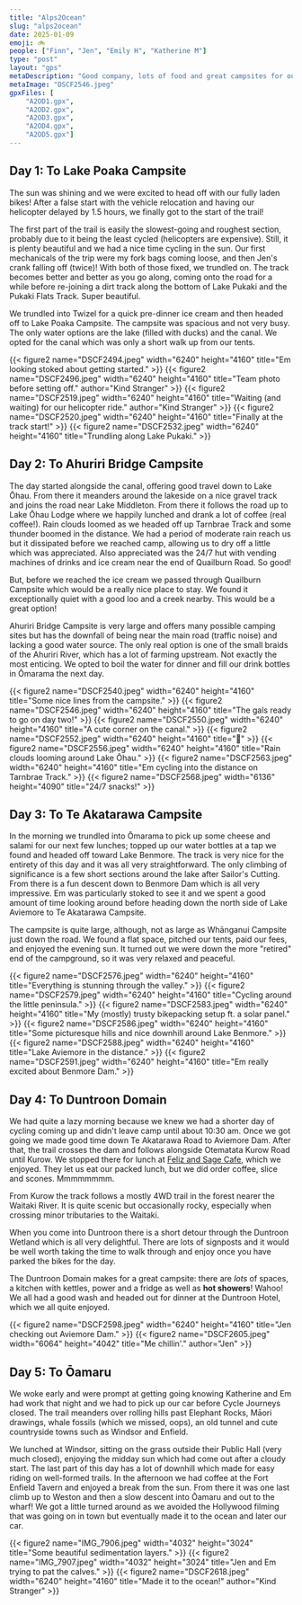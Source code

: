 ```yaml
---
title: "Alps2Ocean"
slug: "alps2ocean"
date: 2025-01-09
emoji: 🚲
people: ["Finn", "Jen", "Emily H", "Katherine M"]
type: "post"
layout: "gps"
metaDescription: "Good company, lots of food and great campsites for our first bikepacking adventure."
metaImage: "DSCF2546.jpeg"
gpxFiles: [
    "A2OD1.gpx",
    "A2OD2.gpx",
    "A2OD3.gpx",
    "A2OD4.gpx",
    "A2OD5.gpx"]
---
```


## Day 1: To Lake Poaka Campsite

The sun was shining and we were excited to head off with our fully laden bikes! After a false start with the vehicle relocation and having our helicopter delayed by 1.5 hours, we finally got to the start of the trail!

The first part of the trail is easily the slowest-going and roughest section, probably due to it being the least cycled (helicopters are expensive). Still, it is plenty beautiful and we had a nice time cycling in the sun. Our first mechanicals of the trip were my fork bags coming loose, and then Jen's crank falling off (twice)! With both of those fixed, we trundled on. The track becomes better and better as you go along, coming onto the road for a while before re-joining a dirt track along the bottom of Lake Pukaki and the Pukaki Flats Track. Super beautiful.

We trundled into Twizel for a quick pre-dinner ice cream and then headed off to Lake Poaka Campsite. The campsite was spacious and not very busy. The only water options are the lake (filled with ducks) and the canal. We opted for the canal which was only a short walk up from our tents.

<div class="grid">
{{< figure2 name="DSCF2494.jpeg" width="6240" height="4160" title="Em looking stoked about getting started." >}}
{{< figure2 name="DSCF2496.jpeg" width="6240" height="4160" title="Team photo before setting off." author="Kind Stranger" >}}
{{< figure2 name="DSCF2519.jpeg" width="6240" height="4160" title="Waiting (and waiting) for our helicopter ride." author="Kind Stranger" >}}
{{< figure2 name="DSCF2520.jpeg" width="6240" height="4160" title="Finally at the track start!" >}}
{{< figure2 name="DSCF2532.jpeg" width="6240" height="4160" title="Trundling along Lake Pukaki." >}}
</div>

## Day 2: To Ahuriri Bridge Campsite

The day started alongside the canal, offering good travel down to Lake Ōhau. From there it meanders around the lakeside on a nice gravel track and joins the road near Lake Middleton. From there it follows the road up to Lake Ōhau Lodge where we happily lunched and drank a lot of coffee (real coffee!). Rain clouds loomed as we headed off up Tarnbrae Track and some thunder boomed in the distance. We had a period of moderate rain reach us but it dissipated before we reached camp, allowing us to dry off a little which was appreciated. Also appreciated was the 24/7 hut with vending machines of drinks and ice cream near the end of Quailburn Road. So good!

But, before we reached the ice cream we passed through Quailburn Campsite which would be a really nice place to stay. We found it exceptionally quiet with a good loo and a creek nearby. This would be a great option!

Ahuriri Bridge Campsite is very large and offers many possible camping sites but has the downfall of being near the main road (traffic noise) and lacking a good water source. The only real option is one of the small braids of the Ahuriri River, which has a lot of farming upstream. Not exactly the most enticing. We opted to boil the water for dinner and fill our drink bottles in Ōmarama the next day.

<div class="grid">
{{< figure2 name="DSCF2540.jpeg" width="6240" height="4160" title="Some nice lines from the campsite." >}}
{{< figure2 name="DSCF2546.jpeg" width="6240" height="4160" title="The gals ready to go on day two!" >}}
{{< figure2 name="DSCF2550.jpeg" width="6240" height="4160" title="A cute corner on the canal." >}}
{{< figure2 name="DSCF2552.jpeg" width="6240" height="4160" title="🐅" >}}
{{< figure2 name="DSCF2556.jpeg" width="6240" height="4160" title="Rain clouds looming around Lake Ōhau." >}}
{{< figure2 name="DSCF2563.jpeg" width="6240" height="4160" title="Em cycling into the distance on Tarnbrae Track." >}}
{{< figure2 name="DSCF2568.jpeg" width="6136" height="4090" title="24/7 snacks!" >}}
</div>

## Day 3: To Te Akatarawa Campsite

In the morning we trundled into Ōmarama to pick up some cheese and salami for our next few lunches; topped up our water bottles at a tap we found and headed off toward Lake Benmore. The track is very nice for the entirety of this day and it was all very straightforward. The only climbing of significance is a few short sections around the lake after Sailor's Cutting. From there is a fun descent down to Benmore Dam which is all very impressive. Em was particularly stoked to see it and we spent a good amount of time looking around before heading down the north side of Lake Aviemore to Te Akatarawa Campsite.

The campsite is quite large, although, not as large as Whānganui Campsite just down the road. We found a flat space, pitched our tents, paid our fees, and enjoyed the evening sun. It turned out we were down the more "retired" end of the campground, so it was very relaxed and peaceful.

<div class="grid">
{{< figure2 name="DSCF2576.jpeg" width="6240" height="4160" title="Everything is stunning through the valley." >}}
{{< figure2 name="DSCF2579.jpeg" width="6240" height="4160" title="Cycling around the little peninsula." >}}
{{< figure2 name="DSCF2583.jpeg" width="6240" height="4160" title="My (mostly) trusty bikepacking setup ft. a solar panel." >}}
{{< figure2 name="DSCF2586.jpeg" width="6240" height="4160" title="Some picturesque hills and nice downhill around Lake Benmore." >}}
{{< figure2 name="DSCF2588.jpeg" width="6240" height="4160" title="Lake Aviemore in the distance." >}}
{{< figure2 name="DSCF2591.jpeg" width="6240" height="4160" title="Em really excited about Benmore Dam." >}}
</div>

## Day 4: To Duntroon Domain

We had quite a lazy morning because we knew we had a shorter day of cycling coming up and didn't leave camp until about 10:30 am. Once we got going we made good time down Te Akatarawa Road to Aviemore Dam. After that, the trail crosses the dam and follows alongside Otematata Kurow Road until Kurow. We stopped there for lunch at [Feliz and Sage Cafe](https://maps.app.goo.gl/amsZC3NYiFKq7xaT8), which we enjoyed. They let us eat our packed lunch, but we did order coffee, slice and scones. Mmmmmmmm.

From Kurow the track follows a mostly 4WD trail in the forest nearer the Waitaki River. It is quite scenic but occasionally rocky, especially when crossing minor tributaries to the Waitaki.

When you come into Duntroon there is a short detour through the Duntroon Wetland which is all very delightful. There are lots of signposts and it would be well worth taking the time to walk through and enjoy once you have parked the bikes for the day.

The Duntroon Domain makes for a great campsite: there are _lots_ of spaces, a kitchen with kettles, power and a fridge as well as __hot showers__! Wahoo! We all had a good wash and headed out for dinner at the Duntroon Hotel, which we all quite enjoyed.

<div class="grid">
{{< figure2 name="DSCF2598.jpeg" width="6240" height="4160" title="Jen checking out Aviemore Dam." >}}
{{< figure2 name="DSCF2605.jpeg" width="6064" height="4042" title="Me chillin'." author="Jen" >}}
</div>

## Day 5: To Ōamaru

We woke early and were prompt at getting going knowing Katherine and Em had work that night and we had to pick up our car before Cycle Journeys closed. The trail meanders over rolling hills past Elephant Rocks, Māori drawings, whale fossils (which we missed, oops), an old tunnel and cute countryside towns such as Windsor and Enfield. 

We lunched at Windsor, sitting on the grass outside their Public Hall (very much closed), enjoying the midday sun which had come out after a cloudy start. The last part of this day has a lot of downhill which made for easy riding on well-formed trails. In the afternoon we had coffee at the Fort Enfield Tavern and enjoyed a break from the sun. From there it was one last climb up to Weston and then a slow descent into Ōamaru and out to the wharf! We got a little turned around as we avoided the Hollywood filming that was going on in town but eventually made it to the ocean and later our car.

<div class="grid">
{{< figure2 name="IMG_7906.jpeg" width="4032" height="3024" title="Some beautiful sedimentation layers." >}}
{{< figure2 name="IMG_7907.jpeg" width="4032" height="3024" title="Jen and Em trying to pat the calves." >}}
{{< figure2 name="DSCF2618.jpeg" width="6240" height="4160" title="Made it to the ocean!" author="Kind Stranger" >}}
</div>
